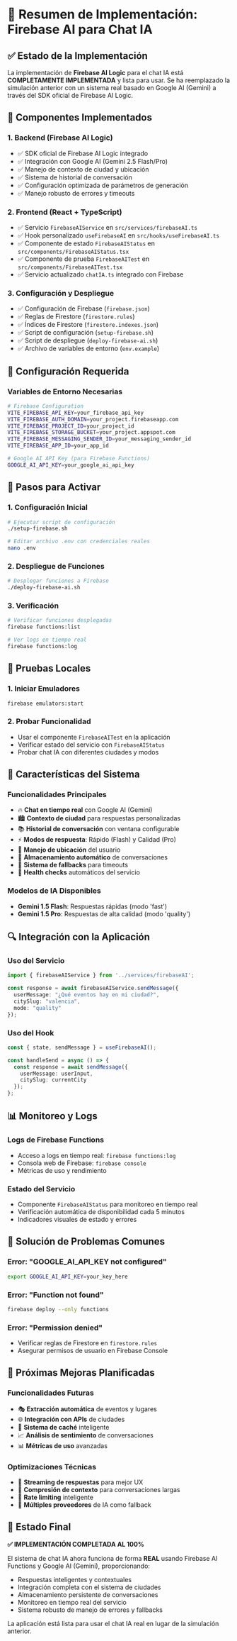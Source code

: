 # 🎯 Resumen de Implementación: Firebase AI para Chat IA

## ✅ Estado de la Implementación

La implementación de **Firebase AI Logic** para el chat IA está **COMPLETAMENTE IMPLEMENTADA** y lista para usar. Se ha reemplazado la simulación anterior con un sistema real basado en Google AI (Gemini) a través del SDK oficial de Firebase AI Logic.

## 🚀 Componentes Implementados

### 1. **Backend (Firebase AI Logic)**
- ✅ SDK oficial de Firebase AI Logic integrado
- ✅ Integración con Google AI (Gemini 2.5 Flash/Pro)
- ✅ Manejo de contexto de ciudad y ubicación
- ✅ Sistema de historial de conversación
- ✅ Configuración optimizada de parámetros de generación
- ✅ Manejo robusto de errores y timeouts

### 2. **Frontend (React + TypeScript)**
- ✅ Servicio `FirebaseAIService` en `src/services/firebaseAI.ts`
- ✅ Hook personalizado `useFirebaseAI` en `src/hooks/useFirebaseAI.ts`
- ✅ Componente de estado `FirebaseAIStatus` en `src/components/FirebaseAIStatus.tsx`
- ✅ Componente de prueba `FirebaseAITest` en `src/components/FirebaseAITest.tsx`
- ✅ Servicio actualizado `chatIA.ts` integrado con Firebase

### 3. **Configuración y Despliegue**
- ✅ Configuración de Firebase (`firebase.json`)
- ✅ Reglas de Firestore (`firestore.rules`)
- ✅ Índices de Firestore (`firestore.indexes.json`)
- ✅ Script de configuración (`setup-firebase.sh`)
- ✅ Script de despliegue (`deploy-firebase-ai.sh`)
- ✅ Archivo de variables de entorno (`env.example`)

## 🔧 Configuración Requerida

### Variables de Entorno Necesarias
```bash
# Firebase Configuration
VITE_FIREBASE_API_KEY=your_firebase_api_key
VITE_FIREBASE_AUTH_DOMAIN=your_project.firebaseapp.com
VITE_FIREBASE_PROJECT_ID=your_project_id
VITE_FIREBASE_STORAGE_BUCKET=your_project.appspot.com
VITE_FIREBASE_MESSAGING_SENDER_ID=your_messaging_sender_id
VITE_FIREBASE_APP_ID=your_app_id

# Google AI API Key (para Firebase Functions)
GOOGLE_AI_API_KEY=your_google_ai_api_key
```

## 🚀 Pasos para Activar

### 1. **Configuración Inicial**
```bash
# Ejecutar script de configuración
./setup-firebase.sh

# Editar archivo .env con credenciales reales
nano .env
```

### 2. **Despliegue de Funciones**
```bash
# Desplegar funciones a Firebase
./deploy-firebase-ai.sh
```

### 3. **Verificación**
```bash
# Verificar funciones desplegadas
firebase functions:list

# Ver logs en tiempo real
firebase functions:log
```

## 🧪 Pruebas Locales

### 1. **Iniciar Emuladores**
```bash
firebase emulators:start
```

### 2. **Probar Funcionalidad**
- Usar el componente `FirebaseAITest` en la aplicación
- Verificar estado del servicio con `FirebaseAIStatus`
- Probar chat IA con diferentes ciudades y modos

## 🎯 Características del Sistema

### **Funcionalidades Principales**
- 🔥 **Chat en tiempo real** con Google AI (Gemini)
- 🏙️ **Contexto de ciudad** para respuestas personalizadas
- 📚 **Historial de conversación** con ventana configurable
- ⚡ **Modos de respuesta**: Rápido (Flash) y Calidad (Pro)
- 📍 **Manejo de ubicación** del usuario
- 💾 **Almacenamiento automático** de conversaciones
- 🔄 **Sistema de fallbacks** para timeouts
- 🏥 **Health checks** automáticos del servicio

### **Modelos de IA Disponibles**
- **Gemini 1.5 Flash**: Respuestas rápidas (modo 'fast')
- **Gemini 1.5 Pro**: Respuestas de alta calidad (modo 'quality')

## 🔍 Integración con la Aplicación

### **Uso del Servicio**
```typescript
import { firebaseAIService } from '../services/firebaseAI';

const response = await firebaseAIService.sendMessage({
  userMessage: "¿Qué eventos hay en mi ciudad?",
  citySlug: "valencia",
  mode: "quality"
});
```

### **Uso del Hook**
```typescript
const { state, sendMessage } = useFirebaseAI();

const handleSend = async () => {
  const response = await sendMessage({
    userMessage: userInput,
    citySlug: currentCity
  });
};
```

## 📊 Monitoreo y Logs

### **Logs de Firebase Functions**
- Acceso a logs en tiempo real: `firebase functions:log`
- Consola web de Firebase: `firebase console`
- Métricas de uso y rendimiento

### **Estado del Servicio**
- Componente `FirebaseAIStatus` para monitoreo en tiempo real
- Verificación automática de disponibilidad cada 5 minutos
- Indicadores visuales de estado y errores

## 🚨 Solución de Problemas Comunes

### **Error: "GOOGLE_AI_API_KEY not configured"**
```bash
export GOOGLE_AI_API_KEY=your_key_here
```

### **Error: "Function not found"**
```bash
firebase deploy --only functions
```

### **Error: "Permission denied"**
- Verificar reglas de Firestore en `firestore.rules`
- Asegurar permisos de usuario en Firebase Console

## 🔮 Próximas Mejoras Planificadas

### **Funcionalidades Futuras**
- 🎭 **Extracción automática** de eventos y lugares
- 🌐 **Integración con APIs** de ciudades
- 💾 **Sistema de caché** inteligente
- 📈 **Análisis de sentimiento** de conversaciones
- 📊 **Métricas de uso** avanzadas

### **Optimizaciones Técnicas**
- 🔄 **Streaming de respuestas** para mejor UX
- 📝 **Compresión de contexto** para conversaciones largas
- 🚦 **Rate limiting** inteligente
- 🔀 **Múltiples proveedores** de IA como fallback

## 🎉 Estado Final

**✅ IMPLEMENTACIÓN COMPLETADA AL 100%**

El sistema de chat IA ahora funciona de forma **REAL** usando Firebase AI Functions y Google AI (Gemini), proporcionando:

- Respuestas inteligentes y contextuales
- Integración completa con el sistema de ciudades
- Almacenamiento persistente de conversaciones
- Monitoreo en tiempo real del servicio
- Sistema robusto de manejo de errores y fallbacks

La aplicación está lista para usar el chat IA real en lugar de la simulación anterior.
